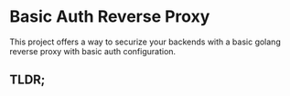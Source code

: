 # Basic Auth Reverse Proxy

This project offers a way to securize your backends with a basic golang reverse proxy with basic auth configuration.

## TLDR;

